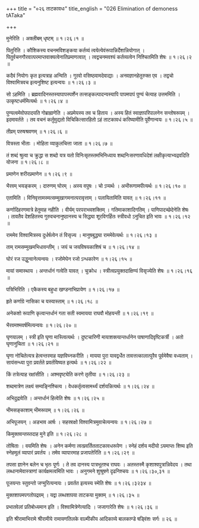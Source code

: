 +++
title = "०२६ ताटकावधः"
title_english = "026 Elimination of demoness tATaka"

+++


मुनेरिति । अक्लीबम् धृष्टम्  ॥  १।२६।१  ॥   

  

पितुरिति । कौशिकस्य वचनमविशङ्कया कर्तव्यं
त्वयेत्येवंरूपान्निर्देशान्नियोगात् ।
पितुर्वचनगौरवात्परमाप्तवाक्यत्वेनातिप्रमाणत्वात् । त्वद्वचनमवश्यं
कर्तव्यत्वेन निश्चितमिति शेषः  ॥  १।२६।२  ॥   

  

कदैवं नियोगः कृत इत्यत्राह अन्विति । गुरवो वसिष्ठवामदेवाद्याः ।
अनवज्ञानहेतुरुक्त एव । तद्वचो विश्वामित्रवच इत्यनुशिष्ट इत्यन्वयः  ॥ 
१।२६।३  ॥   

  

सो ऽहमिति । ब्रह्मवादिनस्तस्यापापस्पर्शेन तत्सङ्कल्पादन्यस्यापि पापमपापं
पुण्यं चेत्याह उत्तममिति । उत्कृष्टधर्ममित्यर्थः  ॥  १।२६।४  ॥   

  

पुण्यत्वमेवोपपादयति गोब्राह्मणेति । अप्रमेयस्य तव च हिताय । अस्य हितं
स्वाज्ञापरिपालनेन सन्तोषरूपम् । इदमावर्तते । तव वचनं कर्तुमुद्यतो
विचिकित्सारहितो ऽहं ताटकावधं करिष्यामीति पूर्वेणान्वयः  ॥  १।२६।५  ॥   

  

तीव्रम् परुषश्रवणम्  ॥  १।२६।६  ॥   

  

वित्रस्ता भीताः । मोहिता व्याकुलचित्ता जाता  ॥  १।२६।७  ॥   

  

तं शब्दं श्रुत्वा च क्रुद्धा स शब्दो यत्र यतो विनिःसृतस्तमभिनिध्याय
शब्दनिःसरणावधिदेशं लक्षीकृत्याभ्यद्रवदिति योजना  ॥  १।२६।८  ॥   

  

प्रमाणेन शरीरप्रमाणेन  ॥  १।२६।९  ॥   

  

भैरवम् भयङ्करम् । दारुणम् घोरम् । अस्य वपुषः । चो ऽप्यर्थः ।
अभीरूणामपीत्यर्थः  ॥  १।२६।१०  ॥   

  

एतामिति । विनिवृत्तामस्मत्सम्मुखागमनात्परावृत्ताम् । पलायितामिति यावत्
 ॥  १।२६।११  ॥   

कर्णादिहरणमात्रे हेतुमाह नहीति । वीर्यम् परपराभवशक्तिम् ।
गतिमाकाशादिगतिम् । पाणिपादच्छेदेनेति शेषः । तावतैव देशहितस्य
गुरुवचनानुष्ठानस्य च सिद्ध्या शूरविगर्हितः स्त्रीवधो ऽनुचित इति भावः  ॥ 
१।२६।१२  ॥   

  

राममेव विश्वामित्रस्य दुर्धर्षत्वेन तं विसृज्य । मानुषबुद्ध्या
राममेवेत्यर्थः  ॥  १।२६।१३  ॥   

  

ताम् रामसम्मुखमभिधावन्तीम् । जयं च जयविषयकाशिषं च  ॥  १।२६।१४  ॥   

  

घोरं रज उद्धुन्वानेत्यन्वयः । रजोमेघेन रजो ऽन्धकारेण  ॥  १।२६।१५  ॥   

  

मायां समास्थाय । अन्तर्धानं गत्वेति यावत् । चुक्रोध ।
स्त्रीत्वप्रयुक्तदाक्षिण्यं विसृज्येति शेषः  ॥  १।२६।१६  ॥   

  

पत्रिभिरिति । एकैकस्य बहुधा खण्डनाभिप्रायेण  ॥  १।२६।१७  ॥   

  

हृते कर्णाग्रे नासिका च यस्यास्ताम्  ॥  १।२६।१८  ॥   

  

अनेकशो रूपाणि कृत्वान्तर्धानं गता सती स्वमायया राघवौ मोहयन्ती  ॥  १।२६।१९
 ॥   

  

भैरवमश्मवर्षमित्यन्वयः  ॥  १।२६।२०  ॥   

  

घृणयालम् । स्त्री इति घृणा मास्त्वित्यर्थः । दुष्टचारिणी
मायाशक्त्यान्तर्धानेन पाषाणादिवृष्टिकर्त्री । अतो घृणानुचिता  ॥  १।२६।२१
 ॥   

  

घृणा नोचितेत्यत्र हेत्वन्तरमाह यज्ञविघ्नकरीति । मायया पुरा यावद्वर्धेत
तावत्तत्कालात्पुरैव पूर्वमेवैषा वध्यताम् । सायंसन्ध्या पुरा प्रवर्तते
प्रवर्तयिष्यत इत्यर्थः  ॥  १।२६।२२  ॥   

  

किं तत्रेत्याह रक्षांसीति । अश्मवृष्ट्येति करणे तृतीया  ॥  १।२६।२३  ॥   

  

शब्दमात्रेण लक्ष्यं सम्यङ्निश्चित्य । वेधकर्तृत्वसामर्थ्यं
दर्शयन्नित्यर्थः  ॥  १।२६।२४  ॥   

  

अभिदुद्रावेति । अन्तर्धानं हित्वेति शेषः  ॥  १।२६।२५  ॥   

  

भीमसङ्काशाम् भीमरूपाम्  ॥  १।२६।२६  ॥   

  

अभिपूजयन् । अडभाव आर्षः । सहस्राक्षो विश्वामित्रमुवाचेत्यन्वयः  ॥ 
१।२६।२७  ॥   

  

किमुक्तवन्तस्तदाह मुने इति  ॥  १।२६।२८  ॥   

  

तोषिताः । वयमिति शेषः । अनेन कर्मणा त्वत्प्रवर्तितताटकावधरूपेण । स्नेहं
दर्शय मदीयो ऽयमाप्तः शिष्य इति स्नेहमूलं व्यापारं प्रवर्तय । तमेव
व्यापारमाह प्रजापतेरिति  ॥  १।२६।२९  ॥   

  

तपसा ज्ञानेन बलेन च भृतः पूर्णः । ते तव दानस्य पात्रभूतश्च राघवः ।
अतस्तस्मै कृशाश्वपुत्रान्निवेदय । तथा लब्धानामेवास्त्राणां
कार्यक्षमत्वमिति भावः । अनुगमने शुश्रूषणे दृढनिश्चयः  ॥  १।२६।३०,३१  ॥   

  

पूजयन्तः स्तुवन्तो जग्मुरित्यन्वयः । प्रवर्तत इत्यस्य स्मेति शेषः  ॥ 
१।२६।३२३४  ॥   

  

मुक्तशापमपगतोपद्रवम् । यद्वा लब्धशापया ताटकया मुक्तम्  ॥  १।२६।३५  ॥   

  

प्रभातवेलां प्रतिबोध्यमान इति । विश्वामित्रेणेत्यादिः । जजागारेति शेषः
 ॥  १।२६।३६  ॥   

  

इति श्रीरामाभिरामे श्रीरामीये रामायणतिलके वाल्मीकीय आदिकाव्ये बालकाण्डे
षड्विंशः सर्गः  ॥  २६  ॥   

  


